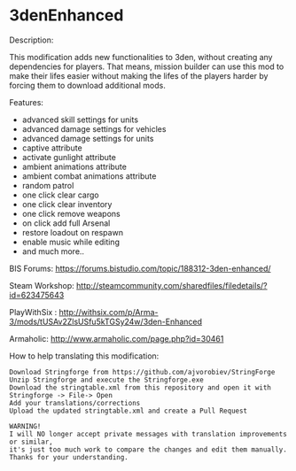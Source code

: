 # 3denEnhanced

Description:

This modification adds new functionalities to 3den, without creating any dependencies for players. That means, mission builder can use this mod to make their lifes easier without making the lifes of the players harder by forcing them to download additional mods.

Features:
- advanced skill settings for units
- advanced damage settings for vehicles
- advanced damage settings for units
- captive attribute
- activate gunlight attribute
- ambient animations attribute
- ambient combat animations attribute
- random patrol
- one click clear cargo
- one click clear inventory
- one click remove weapons
- on click add full Arsenal
- restore loadout on respawn
- enable music while editing
- and much more..

BIS Forums: https://forums.bistudio.com/topic/188312-3den-enhanced/
 
Steam Workshop: http://steamcommunity.com/sharedfiles/filedetails/?id=623475643
 
PlayWithSix : http://withsix.com/p/Arma-3/mods/tUSAv2ZlsUSfu5kTGSy24w/3den-Enhanced

Armaholic: http://www.armaholic.com/page.php?id=30461

How to help translating this modification:

    Download Stringforge from https://github.com/ajvorobiev/StringForge
    Unzip Stringforge and execute the Stringforge.exe
    Download the stringtable.xml from this repository and open it with Stringforge -> File-> Open
    Add your translations/corrections
    Upload the updated stringtable.xml and create a Pull Request
    
    WARNING! 
    I will NO longer accept private messages with translation improvements or similar, 
    it's just too much work to compare the changes and edit them manually. 
    Thanks for your understanding.
